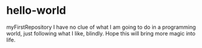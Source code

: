 # hello-world
myFirstRepository
I have no clue of what I am going to do in a programming world, just following what I like, blindly. Hope this will bring more magic into life.
